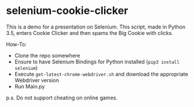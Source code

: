 # selenium-cookie-clicker

This is a demo for a presentation on Selenium. This script, made in Python 3.5, enters Cookie Clicker and then spams the Big Cookie with clicks.

How-To:

- Clone the repo somewhere
- Ensure to have Selenium Bindings for Python installed (`pip3 install selenium`)
- Execute `get-latest-chrome-webdriver.sh` and download the appropriate Webdriver version
- Run Main.py

p.s. Do not support cheating on online games.
